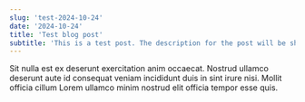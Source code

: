 ```yaml
---
slug: 'test-2024-10-24'
date: '2024-10-24'
title: 'Test blog post'
subtitle: 'This is a test post. The description for the post will be shown here.'
---
```


Sit nulla est ex deserunt exercitation anim occaecat. Nostrud ullamco deserunt aute id consequat veniam incididunt duis in sint irure nisi. Mollit officia cillum Lorem ullamco minim nostrud elit officia tempor esse quis.
